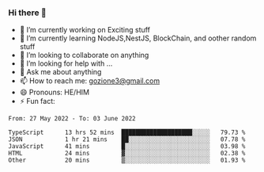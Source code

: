 ### Hi there 👋

<!--
**charlieScript/charlieScript** is a ✨ _special_ ✨ repository because its `README.md` (this file) appears on your GitHub profile.

Here are some ideas to get you started: -->

- 🔭 I’m currently working on Exciting stuff
- 🌱 I’m currently learning NodeJS,NestJS, BlockChain, and oother random stuff
- 👯 I’m looking to collaborate on anything
- 🤔 I’m looking for help with ...
- 💬 Ask me about anything
- 📫 How to reach me: gozione3@gmail.com
- 😄 Pronouns: HE/HIM
- ⚡ Fun fact: 
<!--START_SECTION:waka-->

```text
From: 27 May 2022 - To: 03 June 2022

TypeScript      13 hrs 52 mins  ████████████████████░░░░░   79.73 %
JSON            1 hr 21 mins    ██░░░░░░░░░░░░░░░░░░░░░░░   07.78 %
JavaScript      41 mins         █░░░░░░░░░░░░░░░░░░░░░░░░   03.98 %
HTML            24 mins         ▓░░░░░░░░░░░░░░░░░░░░░░░░   02.38 %
Other           20 mins         ▒░░░░░░░░░░░░░░░░░░░░░░░░   01.93 %
```

<!--END_SECTION:waka-->
